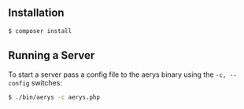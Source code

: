 ## Installation

```bash
$ composer install
```

## Running a Server

To start a server pass a config file to the aerys binary using the `-c, --config` switches:

```bash
$ ./bin/aerys -c aerys.php
```